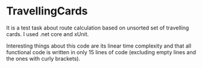 # TravellingCards
It is a test task about route calculation based on unsorted set of travelling cards. I used .net core and xUnit.

Interesting things about this code are its linear time complexity and that all functional code is written in only 15 lines of code (excluding empty lines and the ones with curly brackets).
